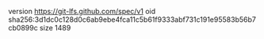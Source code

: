 version https://git-lfs.github.com/spec/v1
oid sha256:3d1dc0c128d0c6ab9ebe4fca11c5b61f9333abf731c191e95583b56b7cb0899c
size 1489
